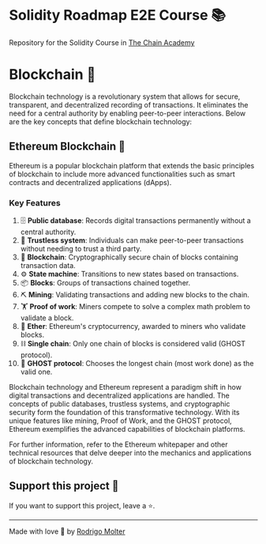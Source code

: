 # Solidity Roadmap E2E Course 📚

Repository for the Solidity Course in [The Chain Academy](https://thechaincademy.com/)

# Blockchain 🔗

Blockchain technology is a revolutionary system that allows for secure, transparent, and decentralized recording of transactions. It eliminates the need for a central authority by enabling peer-to-peer interactions. Below are the key concepts that define blockchain technology:

## Ethereum Blockchain 🔷

Ethereum is a popular blockchain platform that extends the basic principles of blockchain to include more advanced functionalities such as smart contracts and decentralized applications (dApps).

### Key Features

1. 🗄️ **Public database**: Records digital transactions permanently without a central authority.
2. 🤝 **Trustless system**: Individuals can make peer-to-peer transactions without needing to trust a third party.
3. 🔗 **Blockchain**: Cryptographically secure chain of blocks containing transaction data.
4. ⚙️ **State machine**: Transitions to new states based on transactions.
5. 📦 **Blocks**: Groups of transactions chained together.
6. ⛏️ **Mining**: Validating transactions and adding new blocks to the chain.
7. 🏋️ **Proof of work**: Miners compete to solve a complex math problem to validate a block.
8. 🔷 **Ether**: Ethereum's cryptocurrency, awarded to miners who validate blocks.
9. ⛓️ **Single chain**: Only one chain of blocks is considered valid (GHOST protocol).
10. 👻 **GHOST protocol**: Chooses the longest chain (most work done) as the valid one.


Blockchain technology and Ethereum represent a paradigm shift in how digital transactions and decentralized applications are handled. The concepts of public databases, trustless systems, and cryptographic security form the foundation of this transformative technology. With its unique features like mining, Proof of Work, and the GHOST protocol, Ethereum exemplifies the advanced capabilities of blockchain platforms.

For further information, refer to the Ethereum whitepaper and other technical resources that delve deeper into the mechanics and applications of blockchain technology.

## Support this project 🙌

If you want to support this project, leave a ⭐.

___

Made with love 🧡 by [Rodrigo Molter](https://www.linkedin.com/in/rodrigo-molter/)